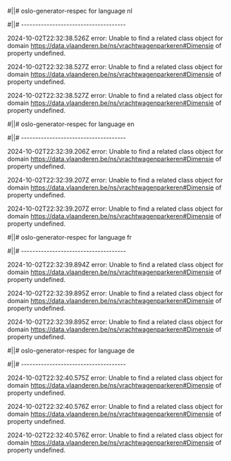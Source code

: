 #||# oslo-generator-respec for language nl  

#||# -------------------------------------  

2024-10-02T22:32:38.526Z error: Unable to find a related class object for domain https://data.vlaanderen.be/ns/vrachtwagenparkeren#Dimensie of property undefined.

2024-10-02T22:32:38.527Z error: Unable to find a related class object for domain https://data.vlaanderen.be/ns/vrachtwagenparkeren#Dimensie of property undefined.

2024-10-02T22:32:38.527Z error: Unable to find a related class object for domain https://data.vlaanderen.be/ns/vrachtwagenparkeren#Dimensie of property undefined.

#||# oslo-generator-respec for language en  

#||# -------------------------------------  

2024-10-02T22:32:39.206Z error: Unable to find a related class object for domain https://data.vlaanderen.be/ns/vrachtwagenparkeren#Dimensie of property undefined.

2024-10-02T22:32:39.207Z error: Unable to find a related class object for domain https://data.vlaanderen.be/ns/vrachtwagenparkeren#Dimensie of property undefined.

2024-10-02T22:32:39.207Z error: Unable to find a related class object for domain https://data.vlaanderen.be/ns/vrachtwagenparkeren#Dimensie of property undefined.

#||# oslo-generator-respec for language fr  

#||# -------------------------------------  

2024-10-02T22:32:39.894Z error: Unable to find a related class object for domain https://data.vlaanderen.be/ns/vrachtwagenparkeren#Dimensie of property undefined.

2024-10-02T22:32:39.895Z error: Unable to find a related class object for domain https://data.vlaanderen.be/ns/vrachtwagenparkeren#Dimensie of property undefined.

2024-10-02T22:32:39.895Z error: Unable to find a related class object for domain https://data.vlaanderen.be/ns/vrachtwagenparkeren#Dimensie of property undefined.

#||# oslo-generator-respec for language de  

#||# -------------------------------------  

2024-10-02T22:32:40.575Z error: Unable to find a related class object for domain https://data.vlaanderen.be/ns/vrachtwagenparkeren#Dimensie of property undefined.

2024-10-02T22:32:40.576Z error: Unable to find a related class object for domain https://data.vlaanderen.be/ns/vrachtwagenparkeren#Dimensie of property undefined.

2024-10-02T22:32:40.576Z error: Unable to find a related class object for domain https://data.vlaanderen.be/ns/vrachtwagenparkeren#Dimensie of property undefined.

